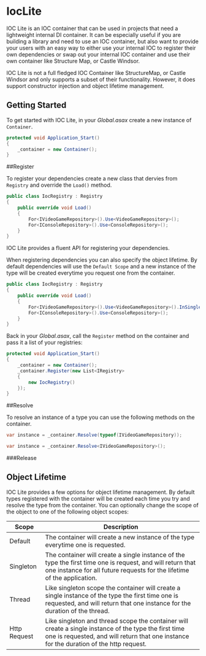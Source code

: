 IocLite
=======

IOC Lite is an IOC container that can be used in projects that need a lightweight internal DI container. It can be
especially useful if you are building a library and need to use an IOC container, but also want to provide your users
with an easy way to either use your internal IOC to register their own dependencies or swap out your internal IOC 
container and use their own container like Structure Map, or Castle Windsor.

IOC Lite is not a full fledged IOC Container like StructureMap, or Castle Windsor and only supports a subset of their
functionality. However, it does support constructor injection and object lifetime management.

## Getting Started

To get started with IOC Lite, in your *Global.asax* create a new instance of `Container`.

``` c#
protected void Application_Start()
{
    _container = new Container();
}
```

##Register

To register your dependencies create a new class that dervies from `Registry` and override the `Load()` method.

``` c#
public class IocRegistry : Registry
{
    public override void Load()
    {
        For<IVideoGameRepository>().Use<VideoGameRepository>();
        For<IConsoleRepository>().Use<ConsoleRepository>();
    }
}
```

IOC Lite provides a fluent API for registering your dependencies.

When registering dependencies you can also specify the object lifetime. 
By default dependencies will use the `Default Scope` and a new instance of the type will be created everytime
you request one from the container.

``` c#
public class IocRegistry : Registry
{
    public override void Load()
    {
        For<IVideoGameRepository>().Use<VideoGameRepository>().InSingletonScope();
        For<IConsoleRepository>().Use<ConsoleRepository>();
    }
}
```

Back in your *Global.asax*, call the `Register` method on the container and pass it a list of your registries:

``` c#
protected void Application_Start()
{
    _container = new Container();
    _container.Register(new List<IRegistry>
    {
        new IocRegistry()
    });
}
```

##Resolve

To resolve an instance of a type you can use the following methods on the container.

``` c#
var instance = _container.Resolve(typeof(IVideoGameRepository));
```

``` c#
var instance = _container.Resolve<IVideoGameRepository>();
```

###Release

## Object Lifetime

IOC Lite provides a few options for object lifetime management. By default types registered with the container will
be created each time you try and resolve the type from the container. You can optionally change the scope of the object
to one of the following object scopes:

| Scope         | Description                |
| ------------- | -------------------------- |
| Default       | The container will create a new instance of the type everytime one is requested. |
| Singleton     | The container will create a single instance of the type the first time one is request, and will return that one instance for all future requests for the lifetime of the application. |
| Thread        | Like singleton scope the container will create a single instance of the type the first time one is requested, and will return that one instance for the duration of the thread.
| Http Request  | Like singleton and thread scope the container will create a single instance of the type the first time one is requested, and will return that one instance for the duration of the http request. |


